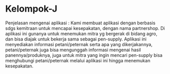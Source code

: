 # Kelompok-J
Penjelasan mengenai aplikasi :
Kami membuat aplikasi dengan berbasis sdgs kemitraan untuk mencapai kesepakatan, dengan nama partnershop. Di aplikasi ini gunanya untuk menemukan mitra yg bergerak di bidang agro, dan bisa diajak untuk bekerja sama sebagai pen-supply. Aplikasi ini menyediakan informasi petani/peternak serta apa yang dikerjakannya, petani/peternak juga bisa mengunggah informasi mengenai hasil panennya/produknya, juga untuk mitra yang ingin mencari pen-supply bisa menghubungi petani/peternak melalui aplikasi ini hingga menemukan kesepakatan.





